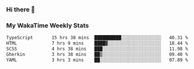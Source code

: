 ### Hi there 👋

<!--
**royschrauwen/royschrauwen** is a ✨ _special_ ✨ repository because its `README.md` (this file) appears on your GitHub profile.

Here are some ideas to get you started:

- 🔭 I’m currently working on ...
- 🌱 I’m currently learning ...
- 👯 I’m looking to collaborate on ...
- 🤔 I’m looking for help with ...
- 💬 Ask me about ...
- 📫 How to reach me: ...
- 😄 Pronouns: ...
- ⚡ Fun fact: ...
-->


### My WakaTime Weekly Stats
<!--START_SECTION:waka-->

```txt
TypeScript       15 hrs 38 mins  ██████████░░░░░░░░░░░░░░░   40.31 %
HTML             7 hrs 9 mins    ████▓░░░░░░░░░░░░░░░░░░░░   18.44 %
SCSS             4 hrs 38 mins   ███░░░░░░░░░░░░░░░░░░░░░░   11.98 %
Gherkin          3 hrs 38 mins   ██▒░░░░░░░░░░░░░░░░░░░░░░   09.40 %
YAML             3 hrs 3 mins    ██░░░░░░░░░░░░░░░░░░░░░░░   07.89 %
```

<!--END_SECTION:waka-->

